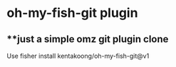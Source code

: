 # oh-my-fish-git plugin

## **just a simple omz git plugin clone

Use fisher install kentakoong/oh-my-fish-git@v1
